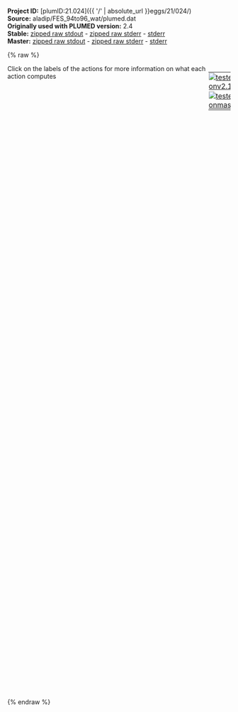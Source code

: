 **Project ID:** [plumID:21.024]({{ '/' | absolute_url }}eggs/21/024/)  
**Source:** aladip/FES_94to96_wat/plumed.dat  
**Originally used with PLUMED version:** 2.4  
**Stable:** [zipped raw stdout](plumed.dat.plumed.stdout.txt.zip) - [zipped raw stderr](plumed.dat.plumed.stderr.txt.zip) - [stderr](plumed.dat.plumed.stderr)  
**Master:** [zipped raw stdout](plumed.dat.plumed_master.stdout.txt.zip) - [zipped raw stderr](plumed.dat.plumed_master.stderr.txt.zip) - [stderr](plumed.dat.plumed_master.stderr)  

{% raw %}
<div style="width: 100%; float:left">
<div style="width: 90%; float:left" id="value_details_data/aladip/FES_94to96_wat/plumed.dat"> Click on the labels of the actions for more information on what each action computes </div>
<div style="width: 10%; float:left"><table><tr><td style="padding:1px"><a href="plumed.dat.plumed.stderr"><img src="https://img.shields.io/badge/v2.10-passing-green.svg" alt="tested onv2.10" /></a></td></tr><tr><td style="padding:1px"><a href="plumed.dat.plumed_master.stderr"><img src="https://img.shields.io/badge/master-passing-green.svg" alt="tested onmaster" /></a></td></tr></table></div></div>
<pre style="width=97%;">
<span style="color:blue" class="comment"># set up two variables for Phi and Psi dihedral angles</span>
<span class="plumedtooltip" style="color:green">WHOLEMOLECULES<span class="right">This action is used to rebuild molecules that can become split by the periodic boundary conditions. <a href="https://www.plumed.org/doc-master/user-doc/html/_w_h_o_l_e_m_o_l_e_c_u_l_e_s.html" style="color:green">More details</a><i></i></span></span> <span class="plumedtooltip">STRIDE<span class="right"> the frequency with which molecules are reassembled<i></i></span></span>=1 <span class="plumedtooltip">ENTITY0<span class="right">the atoms that make up a molecule that you wish to align<i></i></span></span>=1-22

<span style="display:none;" id="data/aladip/FES_94to96_wat/plumed.dat">The WHOLEMOLECULES action with label <b></b> calculates something</span><b name="data/aladip/FES_94to96_wat/plumed.datphi" onclick='showPath("data/aladip/FES_94to96_wat/plumed.dat","data/aladip/FES_94to96_wat/plumed.datphi","data/aladip/FES_94to96_wat/plumed.datphi","black")'>phi</b><span style="display:none;" id="data/aladip/FES_94to96_wat/plumed.datphi">The TORSION action with label <b>phi</b> calculates the following quantities:<table  align="center" frame="void" width="95%" cellpadding="5%"><tr><td width="5%"><b> Quantity </b>  </td><td width="5%"><b> Type </b>  </td><td><b> Description </b> </td></tr><tr><td width="5%">phi</td><td width="5%"><font color="black">scalar</font></td><td>the TORSION involving these atoms</td></tr></table></span>: <span class="plumedtooltip" style="color:green">TORSION<span class="right">Calculate a torsional angle. <a href="https://www.plumed.org/doc-master/user-doc/html/_t_o_r_s_i_o_n.html" style="color:green">More details</a><i></i></span></span> <span class="plumedtooltip">ATOMS<span class="right">the four atoms involved in the torsional angle<i></i></span></span>=5,7,9,15
<b name="data/aladip/FES_94to96_wat/plumed.datpsi" onclick='showPath("data/aladip/FES_94to96_wat/plumed.dat","data/aladip/FES_94to96_wat/plumed.datpsi","data/aladip/FES_94to96_wat/plumed.datpsi","black")'>psi</b><span style="display:none;" id="data/aladip/FES_94to96_wat/plumed.datpsi">The TORSION action with label <b>psi</b> calculates the following quantities:<table  align="center" frame="void" width="95%" cellpadding="5%"><tr><td width="5%"><b> Quantity </b>  </td><td width="5%"><b> Type </b>  </td><td><b> Description </b> </td></tr><tr><td width="5%">psi</td><td width="5%"><font color="black">scalar</font></td><td>the TORSION involving these atoms</td></tr></table></span>: <span class="plumedtooltip" style="color:green">TORSION<span class="right">Calculate a torsional angle. <a href="https://www.plumed.org/doc-master/user-doc/html/_t_o_r_s_i_o_n.html" style="color:green">More details</a><i></i></span></span> <span class="plumedtooltip">ATOMS<span class="right">the four atoms involved in the torsional angle<i></i></span></span>=7,9,15,17

<b name="data/aladip/FES_94to96_wat/plumed.datpm" onclick='showPath("data/aladip/FES_94to96_wat/plumed.dat","data/aladip/FES_94to96_wat/plumed.datpm","data/aladip/FES_94to96_wat/plumed.datpm","black")'>pm</b><span style="display:none;" id="data/aladip/FES_94to96_wat/plumed.datpm">The PROPERTYMAP action with label <b>pm</b> calculates the following quantities:<table  align="center" frame="void" width="95%" cellpadding="5%"><tr><td width="5%"><b> Quantity </b>  </td><td width="5%"><b> Type </b>  </td><td><b> Description </b> </td></tr><tr><td width="5%">pm.X</td><td width="5%"><font color="black">scalar</font></td><td>the projection of the instanenous position in CV space on the coordinate X that is defined in the reference file</td></tr><tr><td width="5%">pm.zzz</td><td width="5%"><font color="black">scalar</font></td><td>the projection of the instanenous position in CV space on the coordinate zzz that is defined in the reference file</td></tr></table></span>: <span class="plumedtooltip" style="color:green">PROPERTYMAP<span class="right">Calculate generic property maps. <a href="https://www.plumed.org/doc-master/user-doc/html/_p_r_o_p_e_r_t_y_m_a_p.html" style="color:green">More details</a><i></i></span></span> <span class="plumedtooltip">REFERENCE<span class="right">the pdb is needed to provide the various milestones<i></i></span></span>=reference.pdb <span class="plumedtooltip">PROPERTY<span class="right">the property to be used in the indexing: this goes in the REMARK field of the reference<i></i></span></span>=X <span class="plumedtooltip">LAMBDA<span class="right">the lambda parameter is needed for smoothing, is in the units of plumed<i></i></span></span>=1000
<b name="data/aladip/FES_94to96_wat/plumed.datbvX" onclick='showPath("data/aladip/FES_94to96_wat/plumed.dat","data/aladip/FES_94to96_wat/plumed.datbvX","data/aladip/FES_94to96_wat/plumed.datbvX","black")'>bvX</b><span style="display:none;" id="data/aladip/FES_94to96_wat/plumed.datbvX">The BIASVALUE action with label <b>bvX</b> calculates the following quantities:<table  align="center" frame="void" width="95%" cellpadding="5%"><tr><td width="5%"><b> Quantity </b>  </td><td width="5%"><b> Type </b>  </td><td><b> Description </b> </td></tr><tr><td width="5%">bvX.bias</td><td width="5%"><font color="black">scalar</font></td><td>the instantaneous value of the bias potential</td></tr><tr><td width="5%">bvX.pm.X_bias</td><td width="5%"><font color="black">scalar</font></td><td>one or multiple instances of this quantity can be referenced elsewhere in the input file. these quantities will named with  the arguments of the bias followed by the character string _bias. These quantities tell the user how much the bias is due to each of the colvars. This particular component measures this quantity for the input CV named pm.X</td></tr></table></span>: <span class="plumedtooltip" style="color:green">BIASVALUE<span class="right">Takes the value of one variable and use it as a bias <a href="https://www.plumed.org/doc-master/user-doc/html/_b_i_a_s_v_a_l_u_e.html" style="color:green">More details</a><i></i></span></span> <span class="plumedtooltip">ARG<span class="right">the labels of the scalar/vector arguments whose values will be used as a bias on the system<i></i></span></span>=<b name="data/aladip/FES_94to96_wat/plumed.datpm">pm.X</b>

<span class="plumedtooltip" style="color:green">METAD<span class="right">Used to performed metadynamics on one or more collective variables. <a href="https://www.plumed.org/doc-master/user-doc/html/_m_e_t_a_d.html" style="color:green">More details</a><i></i></span></span> ...
<span class="plumedtooltip">LABEL<span class="right">a label for the action so that its output can be referenced in the input to other actions<i></i></span></span>=<b name="data/aladip/FES_94to96_wat/plumed.datmetad" onclick='showPath("data/aladip/FES_94to96_wat/plumed.dat","data/aladip/FES_94to96_wat/plumed.datmetad","data/aladip/FES_94to96_wat/plumed.datmetad","black")'>metad</b><span style="display:none;" id="data/aladip/FES_94to96_wat/plumed.datmetad">The METAD action with label <b>metad</b> calculates the following quantities:<table  align="center" frame="void" width="95%" cellpadding="5%"><tr><td width="5%"><b> Quantity </b>  </td><td width="5%"><b> Type </b>  </td><td><b> Description </b> </td></tr><tr><td width="5%">metad.bias</td><td width="5%"><font color="black">scalar</font></td><td>the instantaneous value of the bias potential</td></tr></table></span>
<span class="plumedtooltip">ARG<span class="right">the labels of the scalars on which the bias will act<i></i></span></span>=<b name="data/aladip/FES_94to96_wat/plumed.datphi">phi</b>,<b name="data/aladip/FES_94to96_wat/plumed.datpsi">psi</b>
<span class="plumedtooltip">PACE<span class="right">the frequency for hill addition<i></i></span></span>=500 
<span class="plumedtooltip">HEIGHT<span class="right">the heights of the Gaussian hills<i></i></span></span>=1.2 
<span class="plumedtooltip">SIGMA<span class="right">the widths of the Gaussian hills<i></i></span></span>=0.35,0.35 
<span class="plumedtooltip">FILE<span class="right"> a file in which the list of added hills is stored<i></i></span></span>=HILLS 
<span class="plumedtooltip">BIASFACTOR<span class="right">use well tempered metadynamics and use this bias factor<i></i></span></span>=6.0
<span class="plumedtooltip">GRID_MIN<span class="right">the lower bounds for the grid<i></i></span></span>=-pi,-pi
<span class="plumedtooltip">GRID_MAX<span class="right">the upper bounds for the grid<i></i></span></span>=pi,pi 
<span class="plumedtooltip">TEMP<span class="right">the system temperature - this is only needed if you are doing well-tempered metadynamics<i></i></span></span>=300.0
... METAD
<br/><span style="color:blue" class="comment"># monitor the two variables and the metadynamics bias potential</span>
<span class="plumedtooltip" style="color:green">PRINT<span class="right">Print quantities to a file. <a href="https://www.plumed.org/doc-master/user-doc/html/_p_r_i_n_t.html" style="color:green">More details</a><i></i></span></span> <span class="plumedtooltip">STRIDE<span class="right"> the frequency with which the quantities of interest should be output<i></i></span></span>=100 <span class="plumedtooltip">ARG<span class="right">the labels of the values that you would like to print to the file<i></i></span></span>=<b name="data/aladip/FES_94to96_wat/plumed.datphi">phi</b>,<b name="data/aladip/FES_94to96_wat/plumed.datpsi">psi</b>,<b name="data/aladip/FES_94to96_wat/plumed.datpm">pm.X</b>,<b name="data/aladip/FES_94to96_wat/plumed.datmetad">metad.bias</b>,<b name="data/aladip/FES_94to96_wat/plumed.datbvX">bvX.pm.X_bias</b> <span class="plumedtooltip">FILE<span class="right">the name of the file on which to output these quantities<i></i></span></span>=COLVAR
</pre>
{% endraw %}
